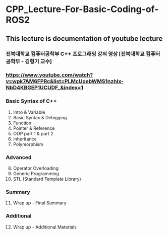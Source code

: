 # CPP_Lecture-For-Basic-Coding-of-ROS2

## This lecture is documentation of youtube lecture


### 전북대학교 컴퓨터공학부 C++ 프로그래밍 강의 영상 [전북대학교 컴퓨터공학부 - 김형기 교수]


### https://www.youtube.com/watch?v=wpk7AM6FPRc&list=PLMcUoebWMS1nzhlx-NbD4KBGEP1UCUDF_&index=1


### Basic Syntax of C++
1. Intro & Variable
2. Basic Syntax & Debigging
3. Function
4. Pointer & Reference
5. OOP part 1 & part 2
6. Inheritance
7. Polymorphism

### Advanced
8. Operator Overloading
9. Generic Programming
10. STL (Standard Template Library)

### Summary
11. Wrap up - Final Summary

### Additional
12. Wrap up - Additional Materials